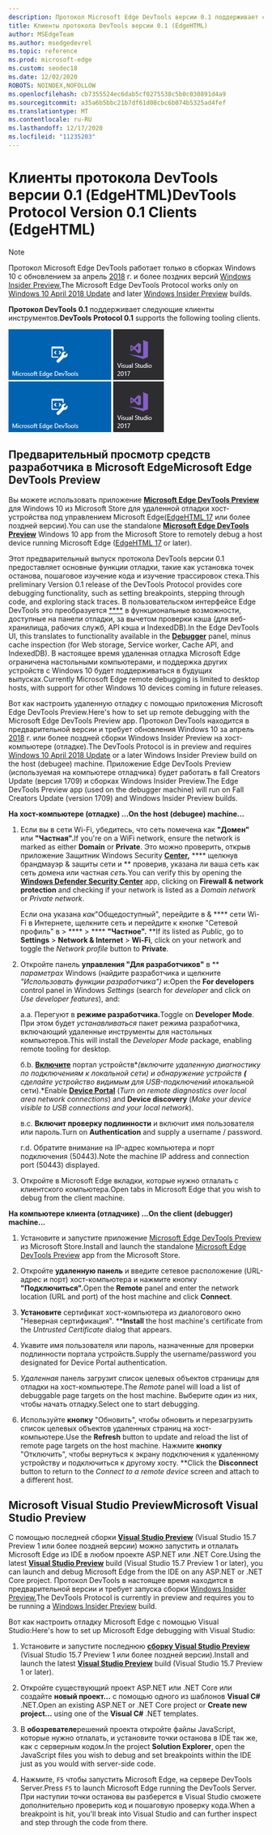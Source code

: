 ```yaml
---
description: Протокол Microsoft Edge DevTools версии 0.1 поддерживает следующие клиенты инструментов.
title: Клиенты протокола DevTools версии 0.1 (EdgeHTML)
author: MSEdgeTeam
ms.author: msedgedevrel
ms.topic: reference
ms.prod: microsoft-edge
ms.custom: seodec18
ms.date: 12/02/2020
ROBOTS: NOINDEX,NOFOLLOW
ms.openlocfilehash: cb7355524ec6dab5cf0275538c5b0c030891d4a9
ms.sourcegitcommit: a35a6b5bbc21b7df61d08cbc6b074b5325ad4fef
ms.translationtype: MT
ms.contentlocale: ru-RU
ms.lasthandoff: 12/17/2020
ms.locfileid: "11235203"
---
```

# <span data-ttu-id="f5525-103">Клиенты протокола DevTools версии 0.1 (EdgeHTML)</span><span class="sxs-lookup"><span data-stu-id="f5525-103">DevTools Protocol Version 0.1 Clients (EdgeHTML)</span></span>  

> [!NOTE]
> <span data-ttu-id="f5525-104">Протокол Microsoft Edge DevTools работает только в сборках Windows 10 с обновлением за апрель [2018](https://blogs.windows.com/windowsexperience/2018/04/30/how-to-get-the-windows-10-april-2018-update/#5VXkQMU41CJzZPER.97) г. и более поздних версий [Windows Insider Preview.](https://insider.windows.com/en-us/getting-started/)</span><span class="sxs-lookup"><span data-stu-id="f5525-104">The Microsoft Edge DevTools Protocol works only on [Windows 10 April 2018 Update](https://blogs.windows.com/windowsexperience/2018/04/30/how-to-get-the-windows-10-april-2018-update/#5VXkQMU41CJzZPER.97) and later [Windows Insider Preview](https://insider.windows.com/en-us/getting-started/) builds.</span></span>

<span data-ttu-id="f5525-105">**Протокол DevTools 0.1** поддерживает следующие клиенты инструментов.</span><span class="sxs-lookup"><span data-stu-id="f5525-105">**DevTools Protocol 0.1** supports the following tooling clients.</span></span>

<span data-ttu-id="f5525-106">[ ![ Microsoft Edge DevTools Preview](../media/microsoft-edge-devtools.png)](#microsoft-edge-devtools-preview) [ ![ Microsoft Visual Studio 15.7 Preview 2](../media/visual-studio-2017.png)](#microsoft-visual-studio-preview)</span><span class="sxs-lookup"><span data-stu-id="f5525-106">[![Microsoft Edge DevTools Preview](../media/microsoft-edge-devtools.png)](#microsoft-edge-devtools-preview) [![Microsoft Visual Studio 15.7 Preview 2](../media/visual-studio-2017.png)](#microsoft-visual-studio-preview)</span></span>

## <span data-ttu-id="f5525-107">Предварительный просмотр средств разработчика в Microsoft Edge</span><span class="sxs-lookup"><span data-stu-id="f5525-107">Microsoft Edge DevTools Preview</span></span>

<span data-ttu-id="f5525-108">Вы можете использовать приложение [**Microsoft Edge DevTools Preview**](https://www.microsoft.com/store/p/microsoft-edge-devtools-preview/9mzbfrmz0mnj?activetab=pivot%3aoverviewtab) для Windows 10 из Microsoft Store для удаленной отладки хост-устройства под управлением Microsoft Edge[(EdgeHTML 17](../../dev-guide/index.md) или более поздней версии).</span><span class="sxs-lookup"><span data-stu-id="f5525-108">You can use the standalone [**Microsoft Edge DevTools Preview**](https://www.microsoft.com/store/p/microsoft-edge-devtools-preview/9mzbfrmz0mnj?activetab=pivot%3aoverviewtab) Windows 10 app from the Microsoft Store to remotely debug a host device running Microsoft Edge ([EdgeHTML 17](../../dev-guide/index.md) or later).</span></span>

<span data-ttu-id="f5525-109">Этот предварительный выпуск протокола DevTools версии 0.1 предоставляет основные функции отладки, такие как установка точек останова, пошаговое изучение кода и изучение трассировок стека.</span><span class="sxs-lookup"><span data-stu-id="f5525-109">This preliminary Version 0.1 release of the DevTools Protocol provides core debugging functionality, such as setting breakpoints, stepping through code, and exploring stack traces.</span></span> <span data-ttu-id="f5525-110">В пользовательском интерфейсе Edge DevTools это преобразуется [\*\*\*\*](../../devtools-guide/debugger.md) в функциональные возможности, доступные на панели отладки, за вычетом проверки кэша (для веб-хранилища, рабочих служб, API кэша и IndexedDB).</span><span class="sxs-lookup"><span data-stu-id="f5525-110">In the Edge DevTools UI, this translates to functionality available in the [**Debugger**](../../devtools-guide/debugger.md) panel, minus cache inspection (for Web storage, Service worker, Cache API, and IndexedDB).</span></span> <span data-ttu-id="f5525-111">В настоящее время удаленная отладка Microsoft Edge ограничена настольными компьютерами, и поддержка других устройств с Windows 10 будет поддерживаться в будущих выпусках.</span><span class="sxs-lookup"><span data-stu-id="f5525-111">Currently Microsoft Edge remote debugging is limited to desktop hosts, with support for other Windows 10 devices coming in future releases.</span></span>

<span data-ttu-id="f5525-112">Вот как настроить удаленную отладку с помощью приложения Microsoft Edge DevTools Preview.</span><span class="sxs-lookup"><span data-stu-id="f5525-112">Here's how to set up remote debugging with the Microsoft Edge DevTools Preview app.</span></span> <span data-ttu-id="f5525-113">Протокол DevTools находится в предварительной версии и требует обновления Windows 10 за апрель [2018](https://blogs.windows.com/windowsexperience/2018/04/30/how-to-get-the-windows-10-april-2018-update/#5VXkQMU41CJzZPER.97) г. или более поздней сборки Windows Insider Preview на хост-компьютере (отладке).</span><span class="sxs-lookup"><span data-stu-id="f5525-113">The DevTools Protocol is in preview and requires [Windows 10 April 2018 Update](https://blogs.windows.com/windowsexperience/2018/04/30/how-to-get-the-windows-10-april-2018-update/#5VXkQMU41CJzZPER.97) or a later Windows Insider Preview build on the host (debugee) machine.</span></span> <span data-ttu-id="f5525-114">Приложение Edge DevTools Preview (используемая на компьютере отладчика) будет работать в fall Creators Update (версия 1709) и сборках Windows Insider Preview.</span><span class="sxs-lookup"><span data-stu-id="f5525-114">The Edge DevTools Preview app (used on the debugger machine) will run on Fall Creators Update (version 1709) and Windows Insider Preview builds.</span></span>

**<span data-ttu-id="f5525-115">На хост-компьютере (отладке) ...</span><span class="sxs-lookup"><span data-stu-id="f5525-115">On the host (debugee) machine...</span></span>**

1. <span data-ttu-id="f5525-116">Если вы в сети Wi-Fi, убедитесь, что сеть помечена как **"Домен"** или **"Частная".**</span><span class="sxs-lookup"><span data-stu-id="f5525-116">If you're on a WiFi network, ensure the network is marked as either **Domain** or **Private**.</span></span> <span data-ttu-id="f5525-117">Это можно проверить, открыв приложение Защитник Windows Security [**Center,**](/windows/security/threat-protection/windows-defender-security-center/windows-defender-security-center) \*\*\*\* щелкнув брандмауэр & защиты сети и \*\* проверив, указана ли ваша сеть как сеть домена или частная *сеть.*</span><span class="sxs-lookup"><span data-stu-id="f5525-117">You can verify this by opening the [**Windows Defender Security Center**](/windows/security/threat-protection/windows-defender-security-center/windows-defender-security-center) app, clicking on **Firewall & network protection** and checking if your network is listed as a *Domain network* or *Private network*.</span></span> 

    <span data-ttu-id="f5525-118">Если она указана *как*"Общедоступный", перейдите в & \*\*\*\* сети Wi-Fi в Интернете, щелкните сеть и перейдите к кнопке "Сетевой профиль" в  >  \*\*\*\*  >  \*\*\*\* **"Частное".** \*\*</span><span class="sxs-lookup"><span data-stu-id="f5525-118">If its listed as *Public*, go to **Settings** > **Network & Internet** > **Wi-Fi**, click on your network and toggle the *Network profile* button to **Private**.</span></span>

2. <span data-ttu-id="f5525-119">Откройте панель **управления "Для разработчиков"** в \*\* *параметрах* Windows (найдите разработчика и щелкните *"Использовать функции разработчика")* и:</span><span class="sxs-lookup"><span data-stu-id="f5525-119">Open the **For developers** control panel in Windows *Settings* (search for *developer* and click on *Use developer features*), and:</span></span> 

    <span data-ttu-id="f5525-120">а.</span><span class="sxs-lookup"><span data-stu-id="f5525-120">a.</span></span> <span data-ttu-id="f5525-121">Перегуют в **режиме разработчика.**</span><span class="sxs-lookup"><span data-stu-id="f5525-121">Toggle on **Developer Mode**.</span></span> <span data-ttu-id="f5525-122">При этом будет *устанавливаться* пакет режима разработчика, включающий удаленные инструменты для настольных компьютеров.</span><span class="sxs-lookup"><span data-stu-id="f5525-122">This will install the *Developer Mode* package, enabling remote tooling for desktop.</span></span>

    <span data-ttu-id="f5525-123">б.</span><span class="sxs-lookup"><span data-stu-id="f5525-123">b.</span></span> <span data-ttu-id="f5525-124">[**Включите**](/windows/uwp/debug-test-perf/device-portal) портал устройств\**(включите удаленную диагностику по подключениям к локальной сети) и обнаружение устройств **(** сделайте устройство видимым для USB-подключений и*локальной сети).\*</span><span class="sxs-lookup"><span data-stu-id="f5525-124">Enable [**Device Portal**](/windows/uwp/debug-test-perf/device-portal) (*Turn on remote diagnostics over local area network connections*) and **Device discovery** (*Make your device visible to USB connections and your local network*).</span></span>

    <span data-ttu-id="f5525-125">в.</span><span class="sxs-lookup"><span data-stu-id="f5525-125">c.</span></span> <span data-ttu-id="f5525-126">**Включит проверку подлинности** и включит имя пользователя или пароль.</span><span class="sxs-lookup"><span data-stu-id="f5525-126">Turn on **Authentication** and supply a username / password.</span></span>

    <span data-ttu-id="f5525-127">г.</span><span class="sxs-lookup"><span data-stu-id="f5525-127">d.</span></span> <span data-ttu-id="f5525-128">Обратите внимание на IP-адрес компьютера и порт подключения (50443).</span><span class="sxs-lookup"><span data-stu-id="f5525-128">Note the machine IP address and connection port (50443) displayed.</span></span>

3. <span data-ttu-id="f5525-129">Откройте в Microsoft Edge вкладки, которые нужно отлалать с клиентского компьютера.</span><span class="sxs-lookup"><span data-stu-id="f5525-129">Open tabs in Microsoft Edge that you wish to debug from the client machine.</span></span>

**<span data-ttu-id="f5525-130">На компьютере клиента (отладчике) ...</span><span class="sxs-lookup"><span data-stu-id="f5525-130">On the client (debugger) machine...</span></span>**

1.  <span data-ttu-id="f5525-131">Установите и запустите приложение [Microsoft Edge DevTools Preview](https://www.microsoft.com/store/p/microsoft-edge-devtools-preview/9mzbfrmz0mnj?activetab=pivot%3aoverviewtab) из Microsoft Store.</span><span class="sxs-lookup"><span data-stu-id="f5525-131">Install and launch the standalone [Microsoft Edge DevTools Preview](https://www.microsoft.com/store/p/microsoft-edge-devtools-preview/9mzbfrmz0mnj?activetab=pivot%3aoverviewtab) app from the Microsoft Store.</span></span>

2. <span data-ttu-id="f5525-132">Откройте **удаленную панель** и введите сетевое расположение (URL-адрес и порт) хост-компьютера и нажмите кнопку **"Подключиться".**</span><span class="sxs-lookup"><span data-stu-id="f5525-132">Open the **Remote** panel and enter the network location (URL and port) of the host machine and click **Connect**.</span></span>

3. <span data-ttu-id="f5525-133">**Установите** сертификат хост-компьютера из диалогового окно "Неверная сертификация". \*\*</span><span class="sxs-lookup"><span data-stu-id="f5525-133">**Install** the host machine's certificate from the *Untrusted Certificate* dialog that appears.</span></span>

4. <span data-ttu-id="f5525-134">Укавите имя пользователя или пароль, назначенные для проверки подлинности портала устройств.</span><span class="sxs-lookup"><span data-stu-id="f5525-134">Supply the username/password you designated for Device Portal authentication.</span></span>

5. <span data-ttu-id="f5525-135">*Удаленная* панель загрузит список целевых объектов страницы для отладки на хост-компьютере.</span><span class="sxs-lookup"><span data-stu-id="f5525-135">The *Remote* panel will load a list of debuggable page targets on the host machine.</span></span> <span data-ttu-id="f5525-136">Выберите один из них, чтобы начать отладку.</span><span class="sxs-lookup"><span data-stu-id="f5525-136">Select one to start debugging.</span></span>

6. <span data-ttu-id="f5525-137">Используйте **кнопку** "Обновить", чтобы обновить и перезагрузить список целевых объектов удаленных страниц на хост-компьютере.</span><span class="sxs-lookup"><span data-stu-id="f5525-137">Use the **Refresh** button to update and reload the list of remote page targets on the host machine.</span></span> <span data-ttu-id="f5525-138">Нажмите **кнопку** "Отключить", чтобы вернуться к экрану подключения к удаленному устройству и подключиться к другому хосту. \*\*</span><span class="sxs-lookup"><span data-stu-id="f5525-138">Click the **Disconnect** button to return to the *Connect to a remote device* screen and attach to a different host.</span></span>

## <span data-ttu-id="f5525-139">Microsoft Visual Studio Preview</span><span class="sxs-lookup"><span data-stu-id="f5525-139">Microsoft Visual Studio Preview</span></span>

<span data-ttu-id="f5525-140">С помощью последней сборки [**Visual Studio Preview**](https://www.visualstudio.com/vs/preview/) (Visual Studio 15.7 Preview 1 или более поздней версии) можно запустить и отлалать Microsoft Edge из IDE в любом проекте ASP.NET или .NET Core.</span><span class="sxs-lookup"><span data-stu-id="f5525-140">Using the latest [**Visual Studio Preview**](https://www.visualstudio.com/vs/preview/) build (Visual Studio 15.7 Preview 1 or later), you can launch and debug Microsoft Edge from the IDE on any ASP.NET or .NET Core project.</span></span> <span data-ttu-id="f5525-141">Протокол DevTools в настоящее время находится в предварительной версии и требует запуска сборки [Windows Insider Preview.](https://insider.windows.com/en-us/getting-started/)</span><span class="sxs-lookup"><span data-stu-id="f5525-141">The DevTools Protocol is currently in preview and requires you to be running a [Windows Insider Preview](https://insider.windows.com/en-us/getting-started/) build.</span></span>

<span data-ttu-id="f5525-142">Вот как настроить отладку Microsoft Edge с помощью Visual Studio:</span><span class="sxs-lookup"><span data-stu-id="f5525-142">Here's how to set up Microsoft Edge debugging with Visual Studio:</span></span>

1.  <span data-ttu-id="f5525-143">Установите и запустите последнюю [**сборку Visual Studio Preview**](https://www.visualstudio.com/vs/preview/) (Visual Studio 15.7 Preview 1 или более поздней версии).</span><span class="sxs-lookup"><span data-stu-id="f5525-143">Install and launch the latest [**Visual Studio Preview**](https://www.visualstudio.com/vs/preview/) build (Visual Studio 15.7 Preview 1 or later).</span></span>

2. <span data-ttu-id="f5525-144">Откройте существующий проект ASP.NET или .NET Core или создайте **новый проект...** с помощью одного из шаблонов **Visual C#** .NET.</span><span class="sxs-lookup"><span data-stu-id="f5525-144">Open an existing ASP.NET or .NET Core project or **Create new project...** using one of the **Visual C#** .NET templates.</span></span>

3. <span data-ttu-id="f5525-145">В **обозревателе**решений проекта откройте файлы JavaScript, которые нужно отлалать, и установите точки останова в IDE так же, как с серверным кодом.</span><span class="sxs-lookup"><span data-stu-id="f5525-145">In the project **Solution Explorer**, open the JavaScript files you wish to debug and set breakpoints within the IDE just as you would with server-side code.</span></span>

4. <span data-ttu-id="f5525-146">Нажмите, `F5` чтобы запустить Microsoft Edge, на сервере DevTools Server.</span><span class="sxs-lookup"><span data-stu-id="f5525-146">Press `F5` to launch Microsoft Edge running the DevTools Server.</span></span> <span data-ttu-id="f5525-147">При наступии точки останова вы разберется в Visual Studio сможете дополнительно проверить код и пошаговую проверку кода.</span><span class="sxs-lookup"><span data-stu-id="f5525-147">When a breakpoint is hit, you'll break into Visual Studio and can further inspect and step through the code from there.</span></span>
